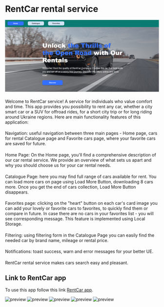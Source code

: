 # RentCar rental service

![Illustration RentCar rental App](https://github.com/constantin351/cars-rental/blob/main/homePage.png)<br/>

####
Welcome to RentCar service! A service for individuals who value comfort and time. This app provides you possibility to rent any car, whether a city smart car or a SUV for offroad rides, for a short city trip or for long riding around Ukraine regions.
Here are main functionality features of this application:
####

####
Navigation: useful navigation between three main pages - Home page, cars for rental Catalogue page and Favorite cars page, where your favorite cars are saved for future.

####
Home Page: On the Home page, you'll find a comprehensive description of our car rental service. We provide an overview of what sets us apart and why you should choose us for your car rental needs.

####
Catalogue Page: here you may find full range of cars available for rent. You can load more cars on page using Load More Button, downloading 8 cars more. Once you get the end of cars collection, Load More Button disappears.

####
Favorites page: clicking on the "heart" button on each car's card image you can add your lovely or favorite cars to favorites, to quickly find them or compare in future. In case there are no cars in your favorites list - you will see corresponding message. This feature is implemented using Local Storage.

####
Filtering: using filtering form in the Catalogue Page you can easily find the needed car by brand name, mileage or rental price.

####
Notifications: toast success, warn and error messages for your better UE.

####
RentCar rental service makes cars search easy and pleasant.


## Link to RentCar app

To use this app follow this link [RentCar app](https://constantin351.github.io/cars-rental/).

![preview]()
![preview](https://prnt.sc/e0zSPFzxZSbV)
![preview](https://prnt.sc/uGPk1nsDP4HQ)
![preview](https://prnt.sc/Ya6q9X0-lKvg)
![preview](https://prnt.sc/JTmzo6LrmM4u)
